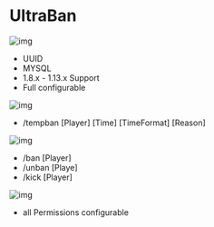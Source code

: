 # UltraBan

![img](http://185.254.97.107/spigot/UltraBan/Features.png)
 - UUID
 - MYSQL
 - 1.8.x - 1.13.x Support
 - Full configurable

![img](http://185.254.97.107/spigot/UltraBan/Todo.png)
 - /tempban [Player] [Time] [TimeFormat] [Reason]
 
![img](http://185.254.97.107/spigot/UltraBan/Commands.png)
 - /ban [Player]
 - /unban [Playe]
 - /kick [Player]

![img](http://185.254.97.107/spigot/UltraBan/Permissions.png)
- all Permissions configurable
